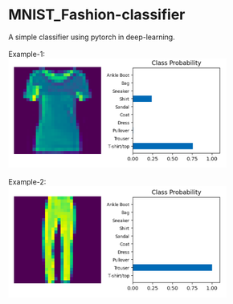 # MNIST_Fashion-classifier

A simple classifier using pytorch in deep-learning.<br><br>
Example-1:
<img src='pic-1.png'/>
<br><br>
Example-2:
<img src='pic-2.png'/>

